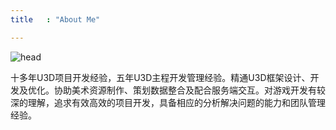 ```yaml
---
title   : "About Me"

---
```


![head](head.webp)

十多年U3D项目开发经验，五年U3D主程开发管理经验。精通U3D框架设计、开发及优化。协助美术资源制作、策划数据整合及配合服务端交互。对游戏开发有较深的理解，追求有效高效的项目开发，具备相应的分析解决问题的能力和团队管理经验。


